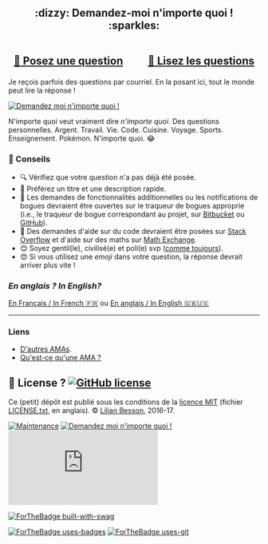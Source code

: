 <h2 align="center">
:dizzy: Demandez-moi n'importe quoi ! :sparkles:<br><br>

<a href="../../issues/new">:speech_balloon: Posez une question</a> &nbsp;&nbsp;&nbsp;&nbsp;&nbsp;&nbsp;&nbsp;&nbsp; <a href="../../issues?q=is%3Aissue+is%3Aclosed+sort%3Aupdated-desc">:book: Lisez les questions</a>
</h2>

Je reçois parfois des questions par courriel. En la posant ici, tout le monde peut lire la réponse !

[![Demandez moi n'importe quoi !](https://img.shields.io/badge/Demandez%20moi-n'%20importe%20quoi-1abc9c.svg)](https://GitHub.com/Naereen/ama.fr)

N'importe quoi veut vraiment dire *n'importe quoi*.
Des questions personnelles. Argent. Travail. Vie. Code.
Cuisine. Voyage. Sports. Enseignement. Pokémon. N'importe quoi. :joy:

### :memo: Conseils

 - :mag: Vérifiez que votre question n'a pas déjà été posée.
 - :memo: Préférez un titre et une description rapide.
 - :bug: Les demandes de fonctionnalités additionnelles ou les notifications de bogues devraient être ouvertes sur le traqueur de bogues approprie (i.e., le traqueur de bogue correspondant au projet, sur [Bitbucket](https://bitbucket.org/lbesson/) ou [GitHub](https://github.com/Naereen/)).
 - :signal_strength: Des demandes d'aide sur du code devraient être posées sur [Stack Overflow](https://stackoverflow.com/) et d'aide sur des maths sur [Math Exchange](https://math.stackexchange.com/).
 - :blush: Soyez gentil(le), civilisé(e) et poli(e) svp ([comme toujours](http://contributor-covenant.org/version/1/4/)).
 - :heart_eyes: Si vous utilisez une *emoji* dans votre question, la réponse devrait arriver plus vite !

### *En anglais ? In English?*
[En Français / In French :fr:](https://github.com/Naereen/ama.fr) ou
[En anglais / In English :gb::us:](https://github.com/Naereen/ama)

----

### Liens

 - [D'autres AMAs](https://github.com/sindresorhus/amas).
 - [Qu'est-ce qu'une AMA ?](https://en.wikipedia.org/wiki/Reddit#IAmA_and_AMA)

## :scroll: License ? [![GitHub license](https://img.shields.io/github/license/Naereen/ama.fr.svg)](https://github.com/Naereen/ama.fr/blob/master/LICENSE)
Ce (petit) dépôt est publié sous les conditions de la [licence MIT](http://lbesson.mit-license.org/) (fichier [LICENSE.txt](LICENSE.txt), en anglais).
© [Lilian Besson](https://GitHub.com/Naereen), 2016-17.

[![Maintenance](https://img.shields.io/badge/Maintenu%3F-oui-green.svg)](https://GitHub.com/Naereen/ama.fr/graphs/commit-activity)
[![Demandez moi n'importe quoi !](https://img.shields.io/badge/Demandez%20moi-n'%20importe%20quoi-1abc9c.svg)](https://GitHub.com/Naereen/ama.fr)
[![Analytics](https://ga-beacon.appspot.com/UA-38514290-17/github.com/Naereen/ama.fr/README.md?pixel)](https://GitHub.com/Naereen/ama.fr/)

[![ForTheBadge built-with-swag](http://ForTheBadge.com/images/badges/built-with-swag.svg)](https://GitHub.com/Naereen/)

[![ForTheBadge uses-badges](http://ForTheBadge.com/images/badges/uses-badges.svg)](http://ForTheBadge.com)
[![ForTheBadge uses-git](http://ForTheBadge.com/images/badges/uses-git.svg)](https://GitHub.com/)
